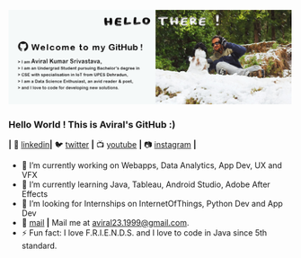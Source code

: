 ![bg][github]

### Hello World ! This is Aviral's GitHub :)

**|** 👔 [linkedin][linkedin]**|**
🐦 [twitter][twitter] **|** 
📺 [youtube][youtube] **|** 
📷 [instagram][instagram] **|** 


- 🔭 I’m currently working on Webapps, Data Analytics, App Dev, UX and VFX
- 🌱 I’m currently learning Java, Tableau, Android Studio, Adobe After Effects
- 👯 I’m looking for Internships on InternetOfThings, Python Dev and App Dev
- 💬 [mail][mail] **|**  Mail me at aviral23.1999@gmail.com.
- ⚡ Fun fact: I love F.R.I.E.N.D.S. and I love to code in Java since 5th standard.

[github]: https://github.com/aviraw/aviraw/blob/master/github.png
[twitter]: https://twitter.com/Aviral237
[youtube]: https://www.youtube.com/channel/UCI4D4bm6clAdmDNQNiWrcvw?view_as=subscriber
[instagram]: https://www.instagram.com/aviral_muriel_bing/
[linkedin]: https://www.linkedin.com/in/aviral-srivastava-3336b166/
[mail]: aviral23.1999@gmail.com
